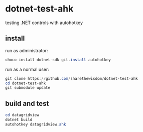 # dotnet-test-ahk

testing .NET controls with autohotkey

## install

run as administrator:

```powershell
choco install dotnet-sdk git.install autohotkey
```

run as a normal user:

```powershell
git clone https://github.com/sharethewisdom/dotnet-test-ahk
cd dotnet-test-ahk
git submodule update
```

## build and test

```powershell
cd datagridview
dotnet build
autohotkey datagridview.ahk
```
